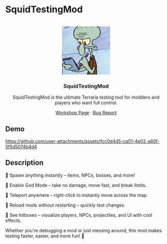 # SquidTestingMod

<!-- PROJECT LOGO -->
<br />
<div align="center">
  <a href="https://steamcommunity.com/sharedfiles/filedetails/?id=3408391079">
    <img src="icon_workshop.png" alt="Logo" width="150">
  </a>

  <h3 align="center">SquidTestingMod</h3>

  SquidTestingMod is the ultimate Terraria testing tool for modders and players who want full control.

  <p align="center">
    <a href="<strong> [View Demo](##Demo) »</strong></a>
    <br />
    <br />
    <a href="https://steamcommunity.com/sharedfiles/filedetails/?id=3408391079">Workshop Page</a>
    &middot;
    <a href="https://github.com/emyhrberg/DPSPanel/issues?q=sort%3Aupdated-desc+is%3Aissue+is%3Aopen">Bug Report</a>
  </p>
</div>

## Demo

https://github.com/user-attachments/assets/fcc0d4d5-ca01-4e02-a60f-5f5d5074b4d4


## Description

🔹 Spawn anything instantly – items, NPCs, bosses, and more!

🔹 Enable God Mode – take no damage, move fast, and break limits.

🔹 Teleport anywhere – right-click to instantly move across the map.

🔹 Reload mods without restarting – quickly test changes.

🔹 See hitboxes – visualize players, NPCs, projectiles, and UI with cool effects.

Whether you're debugging a mod or just messing around, this mod makes testing faster, easier, and more fun! 🚀
